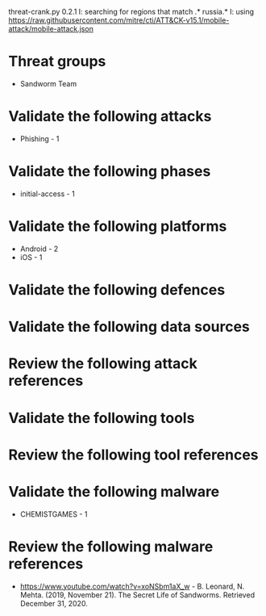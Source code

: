 threat-crank.py 0.2.1
I: searching for regions that match .* russia.*
I: using https://raw.githubusercontent.com/mitre/cti/ATT&CK-v15.1/mobile-attack/mobile-attack.json
# Threat groups

* Sandworm Team

# Validate the following attacks

* Phishing - 1

# Validate the following phases

* initial-access - 1

# Validate the following platforms

* Android - 2
* iOS - 1

# Validate the following defences


# Validate the following data sources


# Review the following attack references


# Validate the following tools


# Review the following tool references


# Validate the following malware

* CHEMISTGAMES - 1

# Review the following malware references

* https://www.youtube.com/watch?v=xoNSbm1aX_w - B. Leonard, N. Mehta. (2019, November 21). The Secret Life of Sandworms. Retrieved December 31, 2020.

